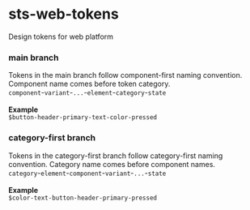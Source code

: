 # sts-web-tokens
Design tokens for web platform
### main branch
Tokens in the main branch follow component-first naming convention. Component name comes before token category.<br>
`component`-`variant`-`...`-`element`-`category`-`state`<br><br>
**Example**  
`$button-header-primary-text-color-pressed`
### category-first branch
Tokens in the category-first branch follow category-first naming convention. Category name comes before component names.<br>
`category`-`element`-`component`-`variant`-`...`-`state`<br><br>
**Example**  
`$color-text-button-header-primary-pressed`
